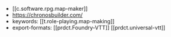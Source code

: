 
- [[c.software.rpg.map-maker]]
- https://chronosbuilder.com/
- keywords: [[t.role-playing.map-making]]
- export-formats: [[prdct.Foundry-VTT]] [[prdct.universal-vtt]]